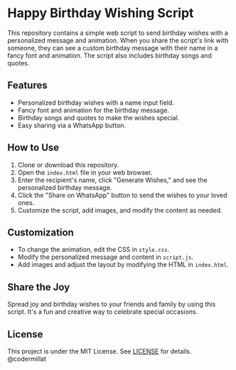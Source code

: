 # Happy Birthday Wishing Script

This repository contains a simple web script to send birthday wishes with a personalized message and animation. When you share the script's link with someone, they can see a custom birthday message with their name in a fancy font and animation. The script also includes birthday songs and quotes.

## Features

- Personalized birthday wishes with a name input field.
- Fancy font and animation for the birthday message.
- Birthday songs and quotes to make the wishes special.
- Easy sharing via a WhatsApp button.

## How to Use

1. Clone or download this repository.
2. Open the `index.html` file in your web browser.
3. Enter the recipient's name, click "Generate Wishes," and see the personalized birthday message.
4. Click the "Share on WhatsApp" button to send the wishes to your loved ones.
5. Customize the script, add images, and modify the content as needed.

## Customization

- To change the animation, edit the CSS in `style.css`.
- Modify the personalized message and content in `script.js`.
- Add images and adjust the layout by modifying the HTML in `index.html`.

## Share the Joy

Spread joy and birthday wishes to your friends and family by using this script. It's a fun and creative way to celebrate special occasions.

## License

This project is under the MIT License. See [LICENSE](LICENSE) for details.
@codermillat
